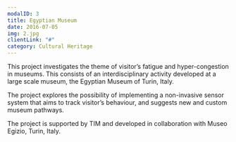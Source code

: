 ```yaml
---
modalID: 3
title: Egyptian Museum
date: 2016-07-05
img: 2.jpg
clientLink: "#"
category: Cultural Heritage
---
```


This project investigates the theme of visitor’s fatigue and hyper-congestion in museums. This consists of an interdisciplinary activity developed at a large scale museum, the Egyptian Museum of Turin, Italy.

The project explores the possibility of implementing a non-invasive sensor system that aims to track visitor’s behaviour, and suggests new and custom museum pathways. 

The project is supported by TIM and developed in collaboration with Museo Egizio, Turin, Italy.
